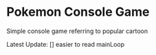 # Pokemon Console Game
 
Simple console game referring to popular cartoon

Latest Update:
    [] easier to read mainLoop

